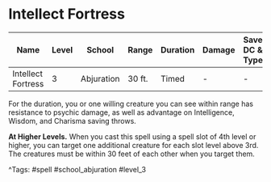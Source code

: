 # Intellect Fortress

| Name | Level | School | Range | Duration | Damage | Save DC & Type |
|------|-------|--------|-------|----------|--------|----------------|
| Intellect Fortress | 3 | Abjuration | 30 ft. | Timed | - | - |

For the duration, you or one willing creature you can see within range has resistance to psychic damage, as well as advantage on Intelligence, Wisdom, and Charisma saving throws.

**At Higher Levels.** When you cast this spell using a spell slot of 4th level or higher, you can target one additional creature for each slot level above 3rd. The creatures must be within 30 feet of each other when you target them.

^Tags: #spell #school_abjuration #level_3